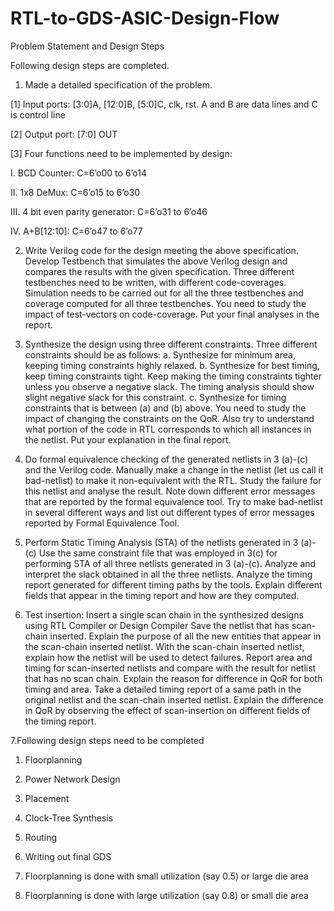 # RTL-to-GDS-ASIC-Design-Flow

Problem Statement and Design Steps

Following design steps are completed.
1. Made a detailed specification of the problem.

[1] Input ports: [3:0]A, [12:0]B, [5:0]C, clk, rst. A and B are data lines and C is control line

[2] Output port: [7:0] OUT

[3] Four functions need to be implemented by design:

  I. BCD Counter: C=6’o00 to 6’o14
  
  II. 1x8 DeMux: C=6’o15 to 6’o30
  
  III. 4 bit even parity generator: C=6’o31 to 6’o46
  
  IV. A+B[12:10]: C=6’o47 to 6’o77

   
2. Write Verilog code for the design meeting the above specification.
Develop Testbench that simulates the above Verilog design and compares the results with the 
given specification.
Three different testbenches need to be written, with different code-coverages. Simulation
needs to be carried out for all the three testbenches and coverage computed for all three
testbenches.
You need to study the impact of test-vectors on code-coverage.
Put your final analyses in the report.

3. Synthesize the design using three different constraints. Three different constraints should be
as follows:
  a. Synthesize for minimum area, keeping timing constraints highly relaxed.
  b. Synthesize for best timing, keep timing constraints tight. Keep making the timing
constraints tighter unless you observe a negative slack. The timing analysis should
show slight negative slack for this constraint.
  c. Synthesize for timing constraints that is between (a) and (b) above.
You need to study the impact of changing the constraints on the QoR.
Also try to understand what portion of the code in RTL corresponds to which all instances in
the netlist. Put your explanation in the final report.

4. Do formal equivalence checking of the generated netlists in 3 (a)-(c) and the Verilog code.
Manually make a change in the netlist (let us call it bad-netlist) to make it non-equivalent with
the RTL. Study the failure for this netlist and analyse the result.
Note down different error messages that are reported by the formal equivalence tool. Try to
make bad-netlist in several different ways and list out different types of error messages
reported by Formal Equivalence Tool.

5. Perform Static Timing Analysis (STA) of the netlists generated in 3 (a)-(c)
Use the same constraint file that was employed in 3(c) for performing STA of all three netlists
generated in 3 (a)-(c).
Analyze and interpret the slack obtained in all the three netlists.
Analyze the timing report generated for different timing paths by the tools. Explain different
fields that appear in the timing report and how are they computed.

6. Test insertion:
Insert a single scan chain in the synthesized designs using RTL Compiler or Design Compiler
Save the netlist that has scan-chain inserted.
Explain the purpose of all the new entities that appear in the scan-chain inserted netlist.
With the scan-chain inserted netlist, explain how the netlist will be used to detect failures.
Report area and timing for scan-inserted netlists and compare with the result for netlist that
has no scan chain.
Explain the reason for difference in QoR for both timing and area.
Take a detailed timing report of a same path in the original netlist and the scan-chain inserted
netlist. Explain the difference in QoR by observing the effect of scan-insertion on different
fields of the timing report.

7.Following design steps need to be completed
  1. Floorplanning
  2. Power Network Design
  3. Placement
  4. Clock-Tree Synthesis
  5. Routing
  6. Writing out final GDS

  1. Floorplanning is done with small utilization (say 0.5) or large die area
  2. Floorplanning is done with large utilization (say 0.8) or small die area
